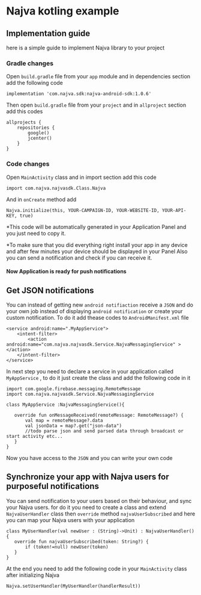 # Najva kotling example

## Implementation guide

here is a simple guide to implement Najva library to your project

### Gradle changes

Open `build.gradle` file from your `app` module and in dependencies section add the following code

```
implementation 'com.najva.sdk:najva-android-sdk:1.0.6'
```

Then open `build.gradle` file from your `project` and in `allproject` section add this codes

```
allprojects {
    repositories {
        google()
        jcenter()
    }
}
```

### Code changes

Open `MainActivity` class and in import section add this code

```
import com.najva.najvasdk.Class.Najva
```

And in `onCreate` method add 

```
Najva.initialize(this, YOUR-CAMPAIGN-ID, YOUR-WEBSITE-ID, YOUR-API-KEY, true)
```

*This code will be automatically generated in your Application Panel and you just need to copy it.

*To make sure that you did everything right install your app in any device and after few minutes your device should be displayed in your Panel
Also you can send a notification and check if you can receive it.

#### Now Application is ready for push notifications

## Get JSON notifications

You can instead of getting new `android notifiaction` receive a `JSON` and do your own job instead of displaying `android notification` or create your custom notification.
To do it add thease codes to `AndroidManifest.xml` file

```
<service android:name=".MyAppService">
    <intent-filter>
        <action android:name="com.najva.najvasdk.Service.NajvaMessagingService" ></action>
    </intent-filter>
</service>
```

In next step you need to declare a service in your application called `MyAppService` , to do it just create the class and add the following code in it

```
import com.google.firebase.messaging.RemoteMessage
import com.najva.najvasdk.Service.NajvaMessagingService

class MyAppService :NajvaMessagingService(){

   override fun onMessageReceived(remoteMessage: RemoteMessage?) {
       val map = remoteMessage?.data
       val jsonData = map?.get("json-data")
       //todo parse json and send parsed data through broadcast or start activity etc...
   }
}
```
Now you have access to the `JSON` and you can write your own code

## Synchronize your app with Najva users for purposeful notifications

You can send notification to your users based on their behaviour, and sync your Najva users. for do it you need to create a class and extend `NajvaUserHandler` class then `override` method `najvaUserSubscribed` and here you can map your Najva users with your application

```
class MyUserHandler(val newUser : (String)->Unit) : NajvaUserHandler() {
   override fun najvaUserSubscribed(token: String?) {
       if (token!=null) newUser(token)
   }
}
```

At the end you need to add the following code in your `MainActivity` class after initializing Najva

```
Najva.setUserHandler(MyUserHandler(handlerResult))
```